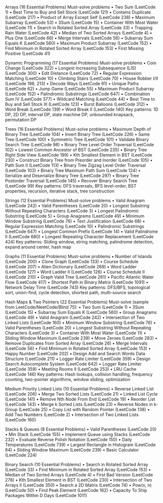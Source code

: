 Arrays (16 Essential Problems)
Must-solve problems
	•	Two Sum (LeetCode 1)
	•	Best Time to Buy and Sell Stock (LeetCode 121)
	•	Contains Duplicate (LeetCode 217)
	•	Product of Array Except Self (LeetCode 238)
	•	Maximum Subarray (LeetCode 53)
	•	3Sum (LeetCode 15)
	•	Container With Most Water (LeetCode 11)
	•	Search in Rotated Sorted Array (LeetCode 33)
	•	Trapping Rain Water (LeetCode 42)
	•	Median of Two Sorted Arrays (LeetCode 4)
	•	Plus One (LeetCode 66)
	•	Merge Intervals (LeetCode 56)
	•	Subarray Sum Equals K (LeetCode 560)
	•	Maximum Product Subarray (LeetCode 152)
	•	Find Minimum in Rotated Sorted Array (LeetCode 153)
	•	First Missing Positive (LeetCode 41)

	
Dynamic Programming (17 Essential Problems)
Must-solve problems
	•	Coin Change (LeetCode 322)
	•	Longest Increasing Subsequence (LIS) (LeetCode 300)
	•	Edit Distance (LeetCode 72)
	•	Regular Expression Matching (LeetCode 10)
	•	Climbing Stairs (LeetCode 70)
	•	House Robber I/II (LeetCode 198, 213)
	•	Decode Ways (LeetCode 91)
	•	Unique Paths (LeetCode 62)
	•	Jump Game (LeetCode 55)
	•	Maximum Product Subarray (LeetCode 152)
	•	Palindromic Substrings (LeetCode 647)
	•	Combination Sum IV (LeetCode 377)
	•	Wildcard Matching (LeetCode 44)
	•	Best Time to Buy and Sell Stock III (LeetCode 123)
	•	Burst Balloons (LeetCode 312)
	•	Word Break (LeetCode 139)
	•	Word Break II (LeetCode 140)
Key patterns: 1D DP, 2D DP, interval DP, state machine DP, unbounded knapsack, permutation DP



Trees (16 Essential Problems)
Must-solve problems
	•	Maximum Depth of Binary Tree (LeetCode 104)
	•	Invert Binary Tree (LeetCode 226)
	•	Same Tree (LeetCode 100)
	•	Symmetric Tree (LeetCode 101)
	•	Validate Binary Search Tree (LeetCode 98)
	•	Binary Tree Level Order Traversal (LeetCode 102)
	•	Lowest Common Ancestor of BST (LeetCode 235)
	•	Binary Tree Right Side View (LeetCode 199)
	•	Kth Smallest Element in BST (LeetCode 230)
	•	Construct Binary Tree from Preorder and Inorder (LeetCode 105)
	•	Path Sum II (LeetCode 113)
	•	Binary Tree Zigzag Level Order Traversal (LeetCode 103)
	•	Binary Tree Maximum Path Sum (LeetCode 124)
	•	Serialize and Deserialize Binary Tree (LeetCode 297)
	•	Binary Tree Postorder Traversal (LeetCode 145)
	•	Recover Binary Search Tree (LeetCode 99)
Key patterns: DFS traversals, BFS level-order, BST properties, recursion, iterative stack, tree construction



Strings (12 Essential Problems)
Must-solve problems
	•	Valid Anagram (LeetCode 242)
	•	Valid Parentheses (LeetCode 20)
	•	Longest Substring Without Repeating Characters (LeetCode 3)
	•	Longest Palindromic Substring (LeetCode 5)
	•	Group Anagrams (LeetCode 49)
	•	Minimum Window Substring (LeetCode 76)
	•	Text Justification (LeetCode 68)
	•	Regular Expression Matching (LeetCode 10)
	•	Palindromic Substrings (LeetCode 647)
	•	Longest Common Prefix (LeetCode 14)
	•	Valid Palindrome II (LeetCode 680)
	•	Longest Repeating Character Replacement (LeetCode 424)
Key patterns: Sliding window, string matching, palindrome detection, expand around center, hash map



Graphs (11 Essential Problems)
Must-solve problems
	•	Number of Islands (LeetCode 200)
	•	Clone Graph (LeetCode 133)
	•	Course Schedule (LeetCode 207)
	•	Alien Dictionary (LeetCode 269)
	•	Word Ladder (LeetCode 127)
	•	Word Ladder II (LeetCode 126)
	•	Course Schedule II (LeetCode 210)
	•	Graph Valid Tree (LeetCode 261)
	•	Pacific Atlantic Water Flow (LeetCode 417)
	•	Shortest Path in Binary Matrix (LeetCode 1091)
	•	Network Delay Time (LeetCode 743)
Key patterns: DFS/BFS, topological sort, union-find, cycle detection, shortest path, multi-source search



Hash Maps & Two Pointers (22 Essential Problems)
Must-solve (sample from LeetCode/NeetCode/Blind 75):
	•	Two Sum (LeetCode 1)
	•	3Sum (LeetCode 15)
	•	Subarray Sum Equals K (LeetCode 560)
	•	Group Anagrams (LeetCode 49)
	•	Valid Anagram (LeetCode 242)
	•	Intersection of Two Linked Lists (LeetCode 160)
	•	Minimum Window Substring (LeetCode 76)
	•	Valid Parentheses (LeetCode 20)
	•	Longest Substring Without Repeating Characters (LeetCode 3)
	•	Container With Most Water (LeetCode 11)
	•	Sliding Window Maximum (LeetCode 239)
	•	Move Zeroes (LeetCode 283)
	•	Remove Duplicates from Sorted Array (LeetCode 26)
	•	Merge Intervals (LeetCode 56)
	•	Find Minimum in Rotated Sorted Array (LeetCode 153)
	•	Happy Number (LeetCode 202)
	•	Design Add and Search Words Data Structure (LeetCode 211)
	•	Logger Rate Limiter (LeetCode 359)
	•	Design Search Autocomplete System (LeetCode 642)
	•	Logger Rate Limiter (LeetCode 359)
	•	Meeting Rooms II (LeetCode 253)
	•	LRU Cache (LeetCode 146)
Key patterns: Hash lookups, collision handling, frequency counting, two-pointer algorithms, window sliding, optimization



Medium Priority
Linked Lists (10 Essential Problems)
	•	Reverse Linked List (LeetCode 206)
	•	Merge Two Sorted Lists (LeetCode 21)
	•	Linked List Cycle (LeetCode 141)
	•	Remove Nth Node From End (LeetCode 19)
	•	Reorder List (LeetCode 143)
	•	Merge k Sorted Lists (LeetCode 23)
	•	Reverse Nodes in k-Group (LeetCode 25)
	•	Copy List with Random Pointer (LeetCode 138)
	•	Add Two Numbers (LeetCode 2)
	•	Intersection of Two Linked Lists (LeetCode 160)


	
Stacks & Queues (8 Essential Problems)
	•	Valid Parentheses (LeetCode 20)
	•	Min Stack (LeetCode 155)
	•	Implement Queue using Stacks (LeetCode 232)
	•	Evaluate Reverse Polish Notation (LeetCode 150)
	•	Daily Temperatures (LeetCode 739)
	•	Largest Rectangle in Histogram (LeetCode 84)
	•	Sliding Window Maximum (LeetCode 239)
	•	Basic Calculator (LeetCode 224)


	
Binary Search (10 Essential Problems)
	•	Search in Rotated Sorted Array (LeetCode 33)
	•	Find Minimum in Rotated Sorted Array (LeetCode 153)
	•	Median of Two Sorted Arrays (LeetCode 4)
	•	First Bad Version (LeetCode 278)
	•	Kth Smallest Element in BST (LeetCode 230)
	•	Intersection of Two Arrays II (LeetCode 350)
	•	Search a 2D Matrix (LeetCode 74)
	•	Pow(x, n) (LeetCode 50)
	•	Find Peak Element (LeetCode 162)
	•	Capacity To Ship Packages Within D Days (LeetCode 1011)
